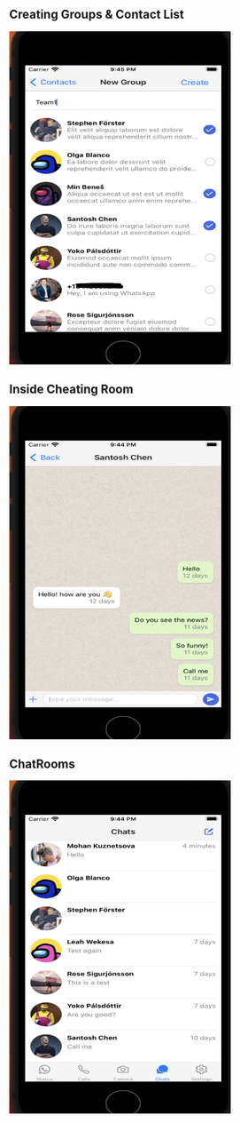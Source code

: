 <h2>Creating Groups & Contact List</h2>
<img src="https://github.com/huanyich/ChatApplcation/blob/main/images/img1.png?raw=true" alt="alt text" width="400" height="600">
<h2>Inside Cheating Room</h2>
<img src="https://github.com/huanyich/ChatApplcation/blob/main/images/img2.png?raw=true" alt="alt text" width="400" height="600">
<h2>ChatRooms</h2>
<img src="https://github.com/huanyich/ChatApplcation/blob/main/images/img3.png?raw=true" alt="alt text" width="400" height="600">


